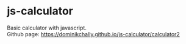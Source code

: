 # js-calculator
Basic calculator with javascript.  
Github page: https://dominikchally.github.io/js-calculator/calculator2
